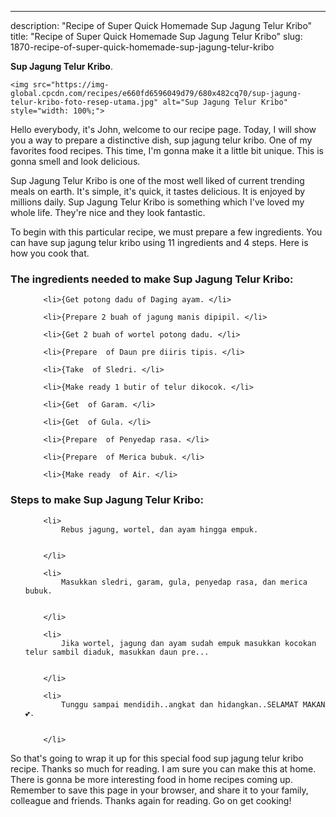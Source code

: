 ---
description: "Recipe of Super Quick Homemade Sup Jagung Telur Kribo"
title: "Recipe of Super Quick Homemade Sup Jagung Telur Kribo"
slug: 1870-recipe-of-super-quick-homemade-sup-jagung-telur-kribo

<p>
	<strong>Sup Jagung Telur Kribo</strong>. 
	
</p>
<p>
	
	<img src="https://img-global.cpcdn.com/recipes/e660fd6596049d79/680x482cq70/sup-jagung-telur-kribo-foto-resep-utama.jpg" alt="Sup Jagung Telur Kribo" style="width: 100%;">
	
	
</p>
<p>
	Hello everybody, it's John, welcome to our recipe page. Today, I will show you a way to prepare a distinctive dish, sup jagung telur kribo. One of my favorites food recipes. This time, I'm gonna make it a little bit unique. This is gonna smell and look delicious.
</p>
	
<p>
	
</p>
<p>
	Sup Jagung Telur Kribo is one of the most well liked of current trending meals on earth. It's simple, it's quick, it tastes delicious. It is enjoyed by millions daily. Sup Jagung Telur Kribo is something which I've loved my whole life. They're nice and they look fantastic.
</p>

<p>
To begin with this particular recipe, we must prepare a few ingredients. You can have sup jagung telur kribo using 11 ingredients and 4 steps. Here is how you cook that.
</p>

<h3>The ingredients needed to make Sup Jagung Telur Kribo:</h3>

<ol>
	
		<li>{Get potong dadu of Daging ayam. </li>
	
		<li>{Prepare 2 buah of jagung manis dipipil. </li>
	
		<li>{Get 2 buah of wortel potong dadu. </li>
	
		<li>{Prepare  of Daun pre diiris tipis. </li>
	
		<li>{Take  of Sledri. </li>
	
		<li>{Make ready 1 butir of telur dikocok. </li>
	
		<li>{Get  of Garam. </li>
	
		<li>{Get  of Gula. </li>
	
		<li>{Prepare  of Penyedap rasa. </li>
	
		<li>{Prepare  of Merica bubuk. </li>
	
		<li>{Make ready  of Air. </li>
	
</ol>
<p>
	
</p>

<h3>Steps to make Sup Jagung Telur Kribo:</h3>

<ol>
	
		<li>
			Rebus jagung, wortel, dan ayam hingga empuk.
			
			
		</li>
	
		<li>
			Masukkan sledri, garam, gula, penyedap rasa, dan merica bubuk.
			
			
		</li>
	
		<li>
			Jika wortel, jagung dan ayam sudah empuk masukkan kocokan telur sambil diaduk, masukkan daun pre...
			
			
		</li>
	
		<li>
			Tunggu sampai mendidih..angkat dan hidangkan..SELAMAT MAKAN💕.
			
			
		</li>
	
</ol>

<p>
	
</p>

<p>
	So that's going to wrap it up for this special food sup jagung telur kribo recipe. Thanks so much for reading. I am sure you can make this at home. There is gonna be more interesting food in home recipes coming up. Remember to save this page in your browser, and share it to your family, colleague and friends. Thanks again for reading. Go on get cooking!
</p>
